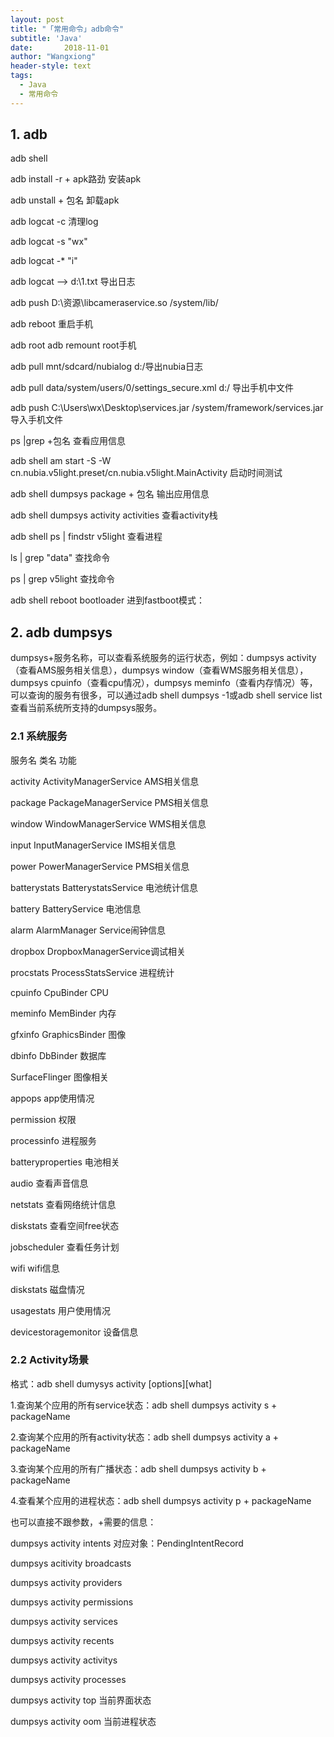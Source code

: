 ```yaml
---
layout: post
title: "「常用命令」adb命令"
subtitle: 'Java'
date:       2018-11-01
author: "Wangxiong"
header-style: text
tags:
  - Java
  - 常用命令
---
```

## 1. adb

adb shell

adb install -r + apk路劲 安装apk

adb unstall + 包名 卸载apk

adb logcat -c 清理log

adb logcat -s "wx"

adb logcat -* "i"

adb logcat --> d:\1.txt 导出日志

adb push D:\资源\libcameraservice.so /system/lib/

adb reboot 重启手机

adb root adb remount root手机

adb pull mnt/sdcard/nubialog d:/导出nubia日志

adb pull data/system/users/0/settings_secure.xml d:/ 导出手机中文件

adb push C:\Users\wx\Desktop\services.jar /system/framework/services.jar 导入手机文件

ps |grep +包名  查看应用信息

adb shell am start -S -W cn.nubia.v5light.preset/cn.nubia.v5light.MainActivity 启动时间测试

adb shell dumpsys package + 包名 输出应用信息

adb shell dumpsys activity activities  查看activity栈

adb shell ps | findstr v5light 查看进程

ls | grep "data" 查找命令

ps | grep v5light 查找命令

adb shell reboot bootloader 进到fastboot模式：

## 2. adb dumpsys

dumpsys+服务名称，可以查看系统服务的运行状态，例如：dumpsys activity（查看AMS服务相关信息），dumpsys window（查看WMS服务相关信息），dumpsys cpuinfo（查看cpu情况），dumpsys meminfo（查看内存情况）等，可以查询的服务有很多，可以通过adb shell dumpsys -1或adb shell service list查看当前系统所支持的dumpsys服务。

### 2.1 系统服务

服务名    类名    功能

activity    ActivityManagerService    AMS相关信息

package    PackageManagerService    PMS相关信息

window    WindowManagerService    WMS相关信息

input    InputManagerService    IMS相关信息

power    PowerManagerService    PMS相关信息

batterystats    BatterystatsService    电池统计信息

battery    BatteryService    电池信息

alarm    AlarmManager    Service闹钟信息

dropbox    DropboxManagerService调试相关

procstats    ProcessStatsService    进程统计

cpuinfo    CpuBinder    CPU

meminfo    MemBinder    内存

gfxinfo    GraphicsBinder    图像

dbinfo    DbBinder    数据库

SurfaceFlinger    图像相关

appops    app使用情况

permission    权限

processinfo    进程服务

batteryproperties    电池相关

audio    查看声音信息

netstats    查看网络统计信息

diskstats    查看空间free状态

jobscheduler    查看任务计划

wifi    wifi信息

diskstats    磁盘情况

usagestats    用户使用情况

devicestoragemonitor    设备信息

### 2.2 Activity场景

格式：adb shell dumysys activity [options][what]

1.查询某个应用的所有service状态：adb shell dumpsys activity  s + packageName

2.查询某个应用的所有activity状态：adb shell dumpsys activity  a + packageName

3.查询某个应用的所有广播状态：adb shell dumpsys activity  b + packageName

4.查看某个应用的进程状态：adb shell dumpsys activity p + packageName

也可以直接不跟参数，+需要的信息：

dumpsys activity intents    对应对象：PendingIntentRecord

dumpsys acitivity broadcasts

dumpsys activity providers

dumpsys activity permissions

dumpsys activity services

dumpsys activity recents

dumpsys activity activitys

dumpsys activity processes

dumpsys activity top 当前界面状态

dumpsys activity oom 当前进程状态 
